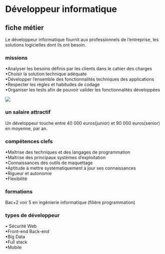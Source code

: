 <!DOCTYPE html>
<html>
<head>
  <meta charset="utf-8">
  <h1>Développeur informatique</h1>
  <h2 class="titre1">fiche métier</h2>
  <p id="para_1">Le développeur informatique fournit aux professionnels de
    l’entreprise, les solutions logicielles dont ils ont besoin.</p>
  
  <h3 class="titre2">missions</h3>
  <p id="para_2">•Analyser les besoins définis par les clients dans
le cahier des charges<br>•Choisir la solution technique adéquate<br> •Développer l’ensemble des fonctionnalités
techniques des applications<br>•Respecter les règles et habitudes de codage<br>•Organiser les tests afin de pouvoir valider les
fonctionnalités développées</p>
  <img src="https://cdn.radiofrance.fr/s3/cruiser-production/2016/06/7373a207-fc98-4533-a68d-2458fccf09c6/838_code.ronstik_ok.webp">
  <h3 class="titre3">un salaire attractif</h3>
  <p id="para_3">Un développeur touche entre 40 000 euros(junior) et 90 000 euros(senior) en moyenne, par an.</p>
  <h3 class="titre4">compétences clefs</h3>
  <p id="para_4">•Maîtrise des techniques et des langages de programmation<br>•Maîtrise des principaux systèmes d’exploitation<br>•Connaissances des outils de maquettage
<br>•Aptitude à mettre systématiquement à jour ses connaissances<br>•Rigueur et autonomie<br>•Flexibilité</p>
  <h3 class="titre5">formations</h3>
  <p id="para_5">Bac+2 voir 5 en ingénierie informatique (filière programmation)</p>
  <h3 class="titre6">types de développeur</h3>
  <p id="para_6">• Sécurité Web<br>•Front-end Back-end<br>•Big Data<br>•Full stack<br>•Mobile</p>
  
  
  
  
  <meta name="viewport" content="width=device-width">
  <title>JS Bin</title>
</head>
<body>

</body>
</html>